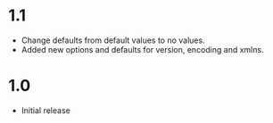 # 1.1

- Change defaults from default values to no values.
- Added new options and defaults for version, encoding and xmlns.

# 1.0

- Initial release